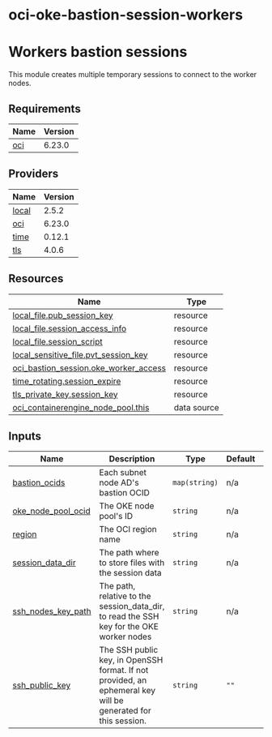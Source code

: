 # oci-oke-bastion-session-workers

<!-- BEGIN_TF_DOCS -->
# Workers bastion sessions

This module creates multiple temporary sessions to connect to the worker nodes.

## Requirements

| Name | Version |
|------|---------|
| <a name="requirement_oci"></a> [oci](#requirement\_oci) | 6.23.0 |

## Providers

| Name | Version |
|------|---------|
| <a name="provider_local"></a> [local](#provider\_local) | 2.5.2 |
| <a name="provider_oci"></a> [oci](#provider\_oci) | 6.23.0 |
| <a name="provider_time"></a> [time](#provider\_time) | 0.12.1 |
| <a name="provider_tls"></a> [tls](#provider\_tls) | 4.0.6 |

## Resources

| Name | Type |
|------|------|
| [local_file.pub_session_key](https://registry.terraform.io/providers/hashicorp/local/latest/docs/resources/file) | resource |
| [local_file.session_access_info](https://registry.terraform.io/providers/hashicorp/local/latest/docs/resources/file) | resource |
| [local_file.session_script](https://registry.terraform.io/providers/hashicorp/local/latest/docs/resources/file) | resource |
| [local_sensitive_file.pvt_session_key](https://registry.terraform.io/providers/hashicorp/local/latest/docs/resources/sensitive_file) | resource |
| [oci_bastion_session.oke_worker_access](https://registry.terraform.io/providers/oracle/oci/6.23.0/docs/resources/bastion_session) | resource |
| [time_rotating.session_expire](https://registry.terraform.io/providers/hashicorp/time/latest/docs/resources/rotating) | resource |
| [tls_private_key.session_key](https://registry.terraform.io/providers/hashicorp/tls/latest/docs/resources/private_key) | resource |
| [oci_containerengine_node_pool.this](https://registry.terraform.io/providers/oracle/oci/6.23.0/docs/data-sources/containerengine_node_pool) | data source |

## Inputs

| Name | Description | Type | Default | Required |
|------|-------------|------|---------|:--------:|
| <a name="input_bastion_ocids"></a> [bastion\_ocids](#input\_bastion\_ocids) | Each subnet node AD's bastion OCID | `map(string)` | n/a | yes |
| <a name="input_oke_node_pool_ocid"></a> [oke\_node\_pool\_ocid](#input\_oke\_node\_pool\_ocid) | The OKE node pool's ID | `string` | n/a | yes |
| <a name="input_region"></a> [region](#input\_region) | The OCI region name | `string` | n/a | yes |
| <a name="input_session_data_dir"></a> [session\_data\_dir](#input\_session\_data\_dir) | The path where to store files with the session data | `string` | n/a | yes |
| <a name="input_ssh_nodes_key_path"></a> [ssh\_nodes\_key\_path](#input\_ssh\_nodes\_key\_path) | The path, relative to the session\_data\_dir, to read the SSH key for the OKE worker nodes | `string` | n/a | yes |
| <a name="input_ssh_public_key"></a> [ssh\_public\_key](#input\_ssh\_public\_key) | The SSH public key, in OpenSSH format. If not provided, an ephemeral key will be generated for this session. | `string` | `""` | no |
<!-- END_TF_DOCS -->
